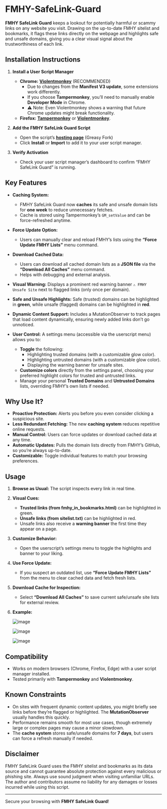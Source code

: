 # FMHY-SafeLink-Guard

**FMHY SafeLink Guard** keeps a lookout for potentially harmful or scammy links on any website you visit. Drawing on the up-to-date FMHY sitelist and bookmarks, it flags these links directly on the webpage and highlights safe and unsafe domains, giving you a clear visual signal about the trustworthiness of each link.

## Installation Instructions

1. **Install a User Script Manager**

   - **Chrome:** [**Violentmonkey**](https://chromewebstore.google.com/detail/violentmonkey/jinjaccalgkegednnccohejagnlnfdag) (RECOMMENDED)
     - Due to changes from the **Manifest V3 update**, some extensions work differently.
     - If you choose **Tampermonkey**, you’ll need to manually enable **Developer Mode** in Chrome.
     - ⚠️ Note: Even Violentmonkey shows a warning that future Chrome updates might break functionality.
   - **Firefox:** [**Tampermonkey**](https://addons.mozilla.org/en-US/firefox/addon/tampermonkey/) or [**Violentmonkey**](https://addons.mozilla.org/en-US/firefox/addon/violentmonkey/).

2. **Add the FMHY SafeLink Guard Script**

   - Open the script’s [**hosting page**](https://greasyfork.org/en/scripts/528660-fmhy-safelink-guard) (Greasy Fork)
   - Click **Install** or **Import** to add it to your user script manager.

3. **Verify Activation**

   - Check your user script manager’s dashboard to confirm “FMHY SafeLink Guard” is running.

## Key Features

- **Caching System:**

  - FMHY SafeLink Guard now **caches** its safe and unsafe domain lists for **one week** to reduce unnecessary fetches.
  - Cache is stored using Tampermonkey’s `GM_setValue` and can be force-refreshed anytime.

- **Force Update Option:**

  - Users can manually clear and reload FMHY’s lists using the **“Force Update FMHY Lists”** menu command.

- **Download Cached Data:**

  - Users can download all cached domain lists as a **JSON file** via the **“Download All Caches”** menu command.
  - Helps with debugging and external analysis.

- **Visual Warning:** Displays a prominent red warning banner `⚠️ FMHY Unsafe Site` next to flagged links (only once per domain).

- **Safe and Unsafe Highlights:** Safe (trusted) domains can be highlighted in **green**, while unsafe (flagged) domains can be highlighted in **red**.

- **Dynamic Content Support:** Includes a MutationObserver to track pages that load content dynamically, ensuring newly added links don’t go unnoticed.

- **User Control:** A settings menu (accessible via the userscript menu) allows you to:

  - **Toggle** the following:
    - Highlighting trusted domains (with a customizable glow color).
    - Highlighting untrusted domains (with a customizable glow color).
    - Displaying the warning banner for unsafe sites.
  - **Customize colors** directly from the settings panel, choosing your preferred highlight colors for trusted and untrusted links.
  - Manage your personal **Trusted Domains** and **Untrusted Domains** lists, overriding FMHY’s own lists if needed.

## Why Use It?

- **Proactive Protection:** Alerts you before you even consider clicking a suspicious site.
- **Less Redundant Fetching:** The new **caching system** reduces repetitive online requests.
- **Manual Control:** Users can force updates or download cached data at any time.
- **Automatic Updates:** Pulls the domain lists directly from FMHY’s GitHub, so you’re always up-to-date.
- **Customizable:** Toggle individual features to match your browsing preferences.

## Usage

1. **Browse as Usual:** The script inspects every link in real time.
2. **Visual Cues:**
   - **Trusted links (from fmhy\_in\_bookmarks.html)** can be highlighted in green.
   - **Unsafe links (from sitelist.txt)** can be highlighted in red.
   - Unsafe links also receive a **warning banner** the first time they appear on a page.
3. **Customize Behavior:**
   - Open the userscript’s settings menu to toggle the highlights and banner to your liking.
4. **Use Force Update:**
   - If you suspect an outdated list, use **“Force Update FMHY Lists”** from the menu to clear cached data and fetch fresh lists.
5. **Download Cache for Inspection:**
   - Select **“Download All Caches”** to save current safe/unsafe site lists for external review.

6. **Example:**

   ![image](https://github.com/user-attachments/assets/ff40b28c-e717-4722-9fb8-d011bdeaa8c3)

   ![image](https://github.com/user-attachments/assets/a883d3a8-89e3-44a3-ad16-2832629013cf)

   ![image](https://github.com/user-attachments/assets/44d2398a-5ca6-48ad-8bd7-9e07b89a30b3)

## Compatibility

- Works on modern browsers (Chrome, Firefox, Edge) with a user script manager installed.
- Tested primarily with **Tampermonkey** and **Violentmonkey**.

## Known Constraints

- On sites with frequent dynamic content updates, you might briefly see links before they’re flagged or highlighted. The **MutationObserver** usually handles this quickly.
- Performance remains smooth for most use cases, though extremely large or complex pages may cause a minor slowdown.
- The **cache system** stores safe/unsafe domains for **7 days**, but users can force a refresh manually if needed.

## Disclaimer

FMHY SafeLink Guard uses the FMHY sitelist and bookmarks as its data source and cannot guarantee absolute protection against every malicious or phishing site. Always use sound judgment when visiting unfamiliar URLs. The author and contributors assume no liability for any damages or losses incurred while using this script.

---

Secure your browsing with **FMHY SafeLink Guard**!